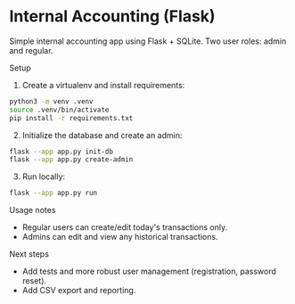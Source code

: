 # Internal Accounting (Flask)

Simple internal accounting app using Flask + SQLite. Two user roles: admin and regular.

Setup

1. Create a virtualenv and install requirements:

```bash
python3 -m venv .venv
source .venv/bin/activate
pip install -r requirements.txt
```

2. Initialize the database and create an admin:

```bash
flask --app app.py init-db
flask --app app.py create-admin
```

3. Run locally:

```bash
flask --app app.py run
```

Usage notes
- Regular users can create/edit today's transactions only.
- Admins can edit and view any historical transactions.

Next steps
- Add tests and more robust user management (registration, password reset).
- Add CSV export and reporting.
